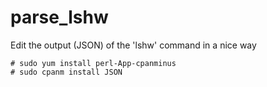 # parse_lshw
Edit the output (JSON) of the 'lshw' command in a nice way
```
# sudo yum install perl-App-cpanminus
# sudo cpanm install JSON
```

